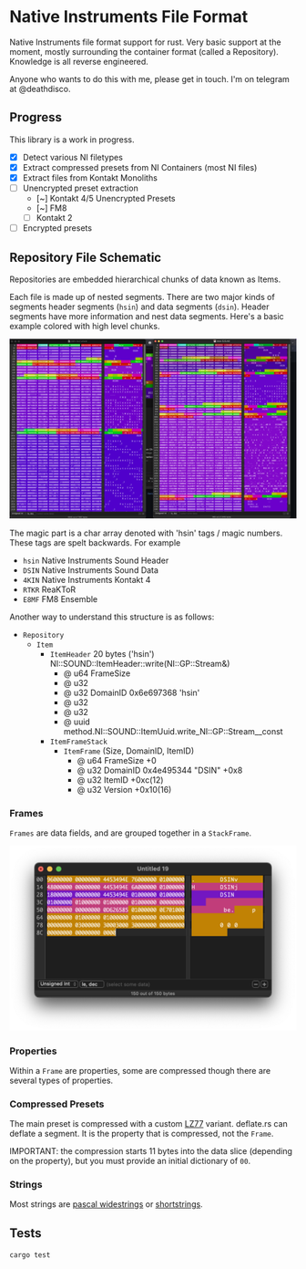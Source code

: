 # Native Instruments File Format

Native Instruments file format support for rust. Very basic support at the moment, mostly surrounding the container format (called a Repository). Knowledge is all reverse engineered.

Anyone who wants to do this with me, please get in touch. I'm on telegram at @deathdisco.

## Progress

This library is a work in progress.

- [x] Detect various NI filetypes
- [x] Extract compressed presets from NI Containers (most NI files)
- [x] Extract files from Kontakt Monoliths
- [ ] Unencrypted preset extraction
  - [~] Kontakt 4/5 Unencrypted Presets
  - [~] FM8
  - [ ] Kontakt 2
- [ ] Encrypted presets

## Repository File Schematic

Repositories are embedded hierarchical chunks of data known as Items.

Each file is made up of nested segments. There are two major kinds of segments header segments (`hsin`) and data segments (`dsin`). Header segments have more information and nest data segments. Here's a basic example colored with high level chunks.

![chunks](assets/chunks.png)

The magic part is a char array denoted with 'hsin' tags / magic numbers. These tags are spelt backwards. For example

- `hsin` Native Instruments Sound Header
- `DSIN` Native Instruments Sound Data
- `4KIN` Native Instruments Kontakt 4
- `RTKR` ReaKToR
- `E8MF` FM8 Ensemble

Another way to understand this structure is as follows:
- `Repository`
    - `Item`
        - `ItemHeader` 20 bytes ('hsin') NI::SOUND::ItemHeader::write(NI::GP::Stream&)
            - @ u64 FrameSize
            - @ u32
            - @ u32 DomainID 0x6e697368 'hsin'
            - @ u32
            - @ u32
            - @ uuid method.NI::SOUND::ItemUuid.write_NI::GP::Stream__const
        - `ItemFrameStack`
            - `ItemFrame` (Size, DomainID, ItemID)
                - @ u64 FrameSize +0
                - @ u32 DomainID 0x4e495344 "DSIN" +0x8
                - @ u32 ItemID +0xc(12)
                - @ u32 Version +0x10(16)

### Frames

`Frames` are data fields, and are grouped together in a `StackFrame`.

![data](assets/data.png)

### Properties

Within a `Frame` are properties, some are compressed though there are several types of properties.

### Compressed Presets

The main preset is compressed with a custom [LZ77](https://en.wikipedia.org/wiki/LZ77_and_LZ78) variant. deflate.rs can deflate a segment. It is the property that is compressed, not the `Frame`.

IMPORTANT: the compression starts 11 bytes into the data slice (depending on the property), but you must provide an initial dictionary of `00`.

### Strings

Most strings are [pascal widestrings](https://wiki.lazarus.freepascal.org/Character_and_string_types#WideString) or [shortstrings](https://wiki.lazarus.freepascal.org/Character_and_string_types#ShortString).

## Tests

``` bash
cargo test
```
